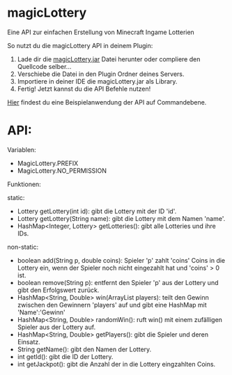 # magicLottery
Eine API zur einfachen Erstellung von Minecraft Ingame Lotterien

So nutzt du die magicLottery API in deinem Plugin:

1. Lade dir die [magicLottery.jar](https://github.com/magicbrothers/magicLottery/releases/download/v2.0.0/magicLottery.jar) Datei herunter oder compliere den Quellcode selber...
2. Verschiebe die Datei in den Plugin Ordner deines Servers.
3. Importiere in deiner IDE die magicLottery.jar als Library.
4. Fertig! Jetzt kannst du die API Befehle nutzen!

[Hier](https://github.com/magicbrothers/LotteryCMD) findest du eine Beispielanwendung der API auf Commandebene.

# API:

Variablen:
- MagicLottery.PREFIX
- MagicLottery.NO_PERMISSION

Funktionen:

static:
 - Lottery getLottery(int id): gibt die Lottery mit der ID 'id'.
 - Lottery getLottery(String name): gibt die Lottery mit dem Namen 'name'.
 - HashMap<Integer, Lottery> getLotteries(): gibt alle Lotteries und ihre IDs.

non-static:
 - boolean add(String p, double coins): Spieler 'p' zahlt 'coins' Coins in die Lottery ein, wenn der Spieler noch nicht eingezahlt hat und 'coins' > 0 ist.
 - boolean remove(String p): entfernt den Spieler 'p' aus der Lottery und gibt den Erfolgswert zurück.
 - HashMap<String, Double> win(ArrayList<String> players): teilt den Gewinn zwischen den Gewinnern 'players' auf und gibt eine HashMap mit 'Name':'Gewinn'
 - HashMap<String, Double> randomWin(): ruft win() mit einem zufälligen Spieler aus der Lottery auf.
 - HashMap<String, Double> getPlayers(): gibt die Spieler und deren Einsatz.
 - String getName(): gibt den Namen der Lottery.
 - int getId(): gibt die ID der Lottery.
 - int getJackpot(): gibt die Anzahl der in die Lottery eingzahlten Coins.
